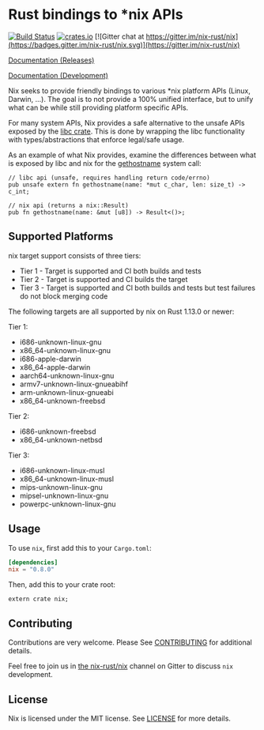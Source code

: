 # Rust bindings to *nix APIs

[![Build Status](https://travis-ci.org/nix-rust/nix.svg?branch=master)](https://travis-ci.org/nix-rust/nix)
[![crates.io](http://meritbadge.herokuapp.com/nix)](https://crates.io/crates/nix)
[![Gitter chat at https://gitter.im/nix-rust/nix](https://badges.gitter.im/nix-rust/nix.svg)](https://gitter.im/nix-rust/nix)

[Documentation (Releases)](https://docs.rs/nix/)

[Documentation (Development)](https://nix-rust.github.io/nix/nix/index.html)

Nix seeks to provide friendly bindings to various *nix platform APIs (Linux, Darwin,
...). The goal is to not provide a 100% unified interface, but to unify
what can be while still providing platform specific APIs.

For many system APIs, Nix provides a safe alternative to the unsafe APIs
exposed by the [libc crate](https://github.com/rust-lang/libc).  This is done by
wrapping the libc functionality with types/abstractions that enforce legal/safe
usage.


As an example of what Nix provides, examine the differences between what is
exposed by libc and nix for the
[gethostname](http://man7.org/linux/man-pages/man2/gethostname.2.html) system
call:

```rust,ignore
// libc api (unsafe, requires handling return code/errno)
pub unsafe extern fn gethostname(name: *mut c_char, len: size_t) -> c_int;

// nix api (returns a nix::Result)
pub fn gethostname(name: &mut [u8]) -> Result<()>;
```

## Supported Platforms

nix target support consists of three tiers:

  * Tier 1 - Target is supported and CI both builds and tests
  * Tier 2 - Target is supported and CI builds the target
  * Tier 3 - Target is supported and CI both builds and tests but test failures
             do not block merging code

The following targets are all supported by nix on Rust 1.13.0 or newer:

Tier 1:
  * i686-unknown-linux-gnu
  * x86_64-unknown-linux-gnu
  * i686-apple-darwin
  * x86_64-apple-darwin
  * aarch64-unknown-linux-gnu
  * armv7-unknown-linux-gnueabihf
  * arm-unknown-linux-gnueabi
  * x86_64-unknown-freebsd

Tier 2:
  * i686-unknown-freebsd
  * x86_64-unknown-netbsd

Tier 3:
  * i686-unknown-linux-musl
  * x86_64-unknown-linux-musl
  * mips-unknown-linux-gnu
  * mipsel-unknown-linux-gnu
  * powerpc-unknown-linux-gnu

## Usage

To use `nix`, first add this to your `Cargo.toml`:

```toml
[dependencies]
nix = "0.8.0"
```

Then, add this to your crate root:

```rust,ignore
extern crate nix;
```
## Contributing

Contributions are very welcome.  Please See [CONTRIBUTING](CONTRIBUTING.md) for
additional details.

Feel free to join us in [the nix-rust/nix](https://gitter.im/nix-rust/nix) channel on Gitter to
discuss `nix` development.

## License

Nix is licensed under the MIT license.  See [LICENSE](LICENSE) for more details.
